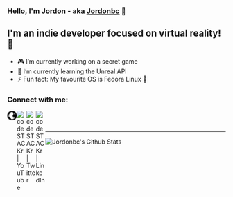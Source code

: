 ### Hello, I'm Jordon - aka [Jordonbc][website] 👋

## I'm an indie developer focused on virtual reality! 🥽
- 🎮 I’m currently working on a secret game
- 🌱 I’m currently learning the Unreal API
- ⚡ Fun fact: My favourite OS is Fedora Linux 🐧

### Connect with me:

[<img align="left" alt="https://bbgames.dev" width="22px" src="https://raw.githubusercontent.com/iconic/open-iconic/master/svg/globe.svg" />][website]
[<img align="left" alt="codeSTACKr | YouTube" width="22px" src="https://cdn.jsdelivr.net/npm/simple-icons@v3/icons/youtube.svg" />][youtube]
[<img align="left" alt="codeSTACKr | Twitter" width="22px" src="https://cdn.jsdelivr.net/npm/simple-icons@v3/icons/twitter.svg" />][twitter]
[<img align="left" alt="codeSTACKr | LinkedIn" width="22px" src="https://cdn.jsdelivr.net/npm/simple-icons@v3/icons/linkedin.svg" />][linkedin]

<br />
<br />

---

<img align="left" alt="Jordonbc's Github Stats" src="https://github-readme-stats.vercel.app/api?username=Jordonbc&show_icons=true&hide_border=true&theme=radical" />

[vrengine]: https://github.com/jordonbc/vrengine
[website]: https://bbgames.dev
[twitter]: https://twitter.com/jordonbc1
[youtube]: https://www.youtube.com/channel/UCcFDiYU8pDoV-KE8Vk3rGMQ
[linkedin]: https://www.linkedin.com/in/jordonbrooks
